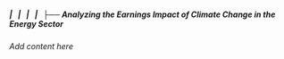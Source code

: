 ##### |   |   |   |   ├── Analyzing the Earnings Impact of Climate Change in the Energy Sector

*Add content here*